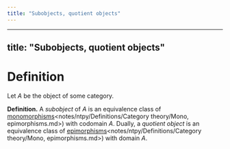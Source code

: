 ```yaml
---
title: "Subobjects, quotient objects"
---
```


---
title: "Subobjects, quotient objects"
---

# Definition
Let $A$ be the object of some category.

**Definition.** A *subobject* of $A$ is an equivalence class of [monomorphisms]()<notes/ntpy/Definitions/Category theory/Mono, epimorphisms.md>) with codomain $A$. Dually, a *quotient object* is an equivalence class of [epimorphisms]()<notes/ntpy/Definitions/Category theory/Mono, epimorphisms.md>) with domain $A$. 
